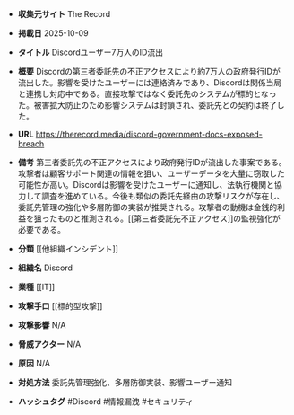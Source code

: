 - **収集元サイト**
The Record

- **掲載日**
2025-10-09

- **タイトル**
Discordユーザー7万人のID流出

- **概要**
Discordの第三者委託先の不正アクセスにより約7万人の政府発行IDが流出した。影響を受けたユーザーには連絡済みであり、Discordは関係当局と連携し対応中である。直接攻撃ではなく委託先のシステムが標的となった。被害拡大防止のため影響システムは封鎖され、委託先との契約は終了した。

- **URL**
https://therecord.media/discord-government-docs-exposed-breach

- **備考**
第三者委託先の不正アクセスにより政府発行IDが流出した事案である。攻撃者は顧客サポート関連の情報を狙い、ユーザーデータを大量に窃取した可能性が高い。Discordは影響を受けたユーザーに通知し、法執行機関と協力して調査を進めている。今後も類似の委託先経由の攻撃リスクが存在し、委託先管理の強化や多層防御の実装が推奨される。攻撃者の動機は金銭的利益を狙ったものと推測される。[[第三者委託先不正アクセス]]の監視強化が必要である。

- **分類**
[[他組織インシデント]]

- **組織名**
Discord

- **業種**
[[IT]]

- **攻撃手口**
[[標的型攻撃]]

- **攻撃影響**
N/A

- **脅威アクター**
N/A

- **原因**
N/A

- **対処方法**
委託先管理強化、多層防御実装、影響ユーザー通知

- **ハッシュタグ**
#Discord #情報漏洩 #セキュリティ
